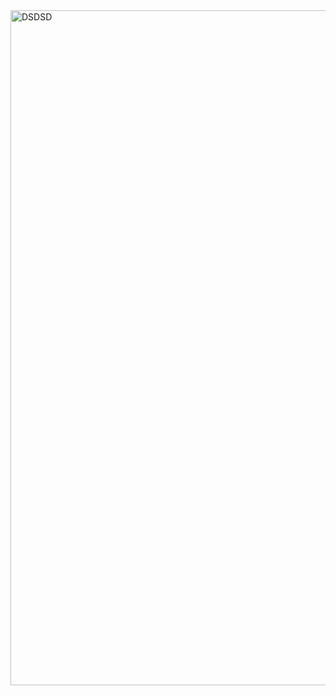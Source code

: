 <img width="1920" height="1080" alt="DSDSD" src="https://github.com/user-attachments/assets/aa53beb1-0a02-4cbc-94b8-496c021fc845" />
